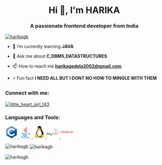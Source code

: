 <h1 align="center">Hi 👋, I'm HARIKA</h1>
<h3 align="center">A passionate frontend developer from India</h3>

<p align="left"> <a href="https://github.com/ryo-ma/github-profile-trophy"><img src="https://github-profile-trophy.vercel.app/?username=harikagb" alt="harikagb" /></a> </p>

- 🌱 I’m currently learning **JAVA**

- 💬 Ask me about **C,DBMS,DATASTRUCTURES**

- 📫 How to reach me **harikagedela2002@gmail.com**

- ⚡ Fun fact **I NEED ALL BUT I DONT NO HOW TO MINGLE WITH THEM**

<h3 align="left">Connect with me:</h3>
<p align="left">
<a href="https://instagram.com/little_heart_girl_143" target="blank"><img align="center" src="https://raw.githubusercontent.com/rahuldkjain/github-profile-readme-generator/master/src/images/icons/Social/instagram.svg" alt="little_heart_girl_143" height="30" width="40" /></a>
</p>

<h3 align="left">Languages and Tools:</h3>
<p align="left"> <a href="https://www.cprogramming.com/" target="_blank" rel="noreferrer"> <img src="https://raw.githubusercontent.com/devicons/devicon/master/icons/c/c-original.svg" alt="c" width="40" height="40"/> </a> <a href="https://www.java.com" target="_blank" rel="noreferrer"> <img src="https://raw.githubusercontent.com/devicons/devicon/master/icons/java/java-original.svg" alt="java" width="40" height="40"/> </a> <a href="https://www.linux.org/" target="_blank" rel="noreferrer"> <img src="https://raw.githubusercontent.com/devicons/devicon/master/icons/linux/linux-original.svg" alt="linux" width="40" height="40"/> </a> <a href="https://www.mysql.com/" target="_blank" rel="noreferrer"> <img src="https://raw.githubusercontent.com/devicons/devicon/master/icons/mysql/mysql-original-wordmark.svg" alt="mysql" width="40" height="40"/> </a> <a href="https://www.oracle.com/" target="_blank" rel="noreferrer"> <img src="https://raw.githubusercontent.com/devicons/devicon/master/icons/oracle/oracle-original.svg" alt="oracle" width="40" height="40"/> </a> </p>

<p><img align="left" src="https://github-readme-stats.vercel.app/api/top-langs?username=harikagb&show_icons=true&locale=en&layout=compact" alt="harikagb" /></p>

<p>&nbsp;<img align="center" src="https://github-readme-stats.vercel.app/api?username=harikagb&show_icons=true&locale=en" alt="harikagb" /></p>

<p><img align="center" src="https://github-readme-streak-stats.herokuapp.com/?user=harikagb&" alt="harikagb" /></p>
